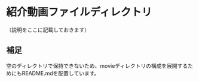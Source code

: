 # 紹介動画ファイルディレクトリ
（説明をここに記載しておきます）

## 補足
空のディレクトリで保持できないため、movieディレクトリの構成を展開するためにもREADME.mdを配置しています。